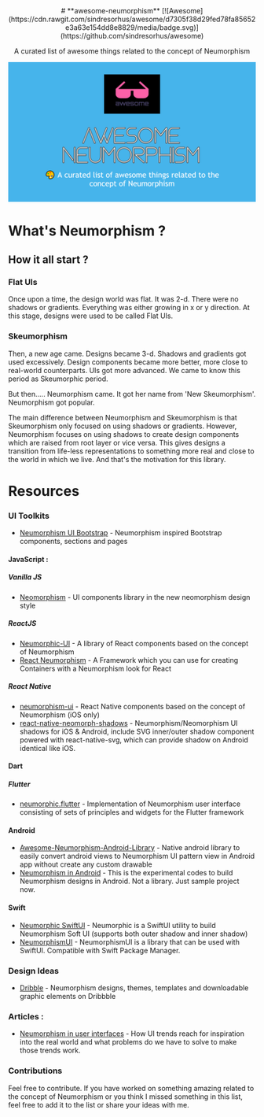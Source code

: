 <div align="center">
# **awesome-neumorphism** [![Awesome](https://cdn.rawgit.com/sindresorhus/awesome/d7305f38d29fed78fa85652e3a63e154dd8e8829/media/badge.svg)](https://github.com/sindresorhus/awesome)

A curated list of awesome things related to the concept of Neumorphism

![alt text](logo.png "Logo Title Text 1")
</div>

# What's Neumorphism ?

## How it all start ?

### Flat UIs
Once upon a time, the design world was flat. It was 2-d. There were no shadows or gradients. Everything was either growing in x or y direction. At this stage, designs were used to be called Flat UIs.

### Skeumorphism
Then, a new age came. Designs became 3-d. Shadows and gradients got used excessively. Design components became more better, more close to real-world counterparts. UIs got more advanced. We came to know this period as Skeumorphic period.

But then.....
Neumorphism came. It got her name from 'New Skeumorphism'. Neumorphism got popular.

The main difference between Neumorphism and Skeumorphism is that Skeumorphism only focused on using shadows or gradients. However, Neumorphism focuses on using shadows to create design components which are raised from root layer or vice versa. This gives designs a transition from life-less representations to something more real and close to the world in which we live. And that's the motivation for this library.


# Resources

### UI Toolkits

- [Neumorphism UI Bootstrap](https://github.com/themesberg/neumorphism-ui-bootstrap) - Neumorphism inspired Bootstrap components, sections and pages

#### JavaScript :

##### Vanilla JS
- [Neomorphism](https://ismail9k.github.io/neomorphism/) - UI components library in the new neomorphism design style

##### ReactJS
- [Neumorphic-UI](https://neumorphic-ui.netlify.com/) - A library of React components based on the concept of Neumorphism
- [React Neumorphism](https://github.com/dhuber666/React-Neumorphism) - A Framework which you can use for creating Containers with a Neumorphism look for React

##### React Native 
- [neumorphism-ui](https://github.com/usamamoinakhter/Neumorphism-ui) - React Native components based on the concept of Neumorphism (iOS only)
- [react-native-neomorph-shadows](https://github.com/tokkozhin/react-native-neomorph-shadows) - Neumorphism/Neomorphism UI shadows for iOS & Android, include SVG inner/outer shadow component powered with react-native-svg, which can provide shadow on Android identical like iOS.

#### Dart

##### Flutter
- [neumorphic.flutter](https://pub.dev/packages/neumorphic) - Implementation of Neumorphism user interface consisting of sets of principles and widgets for the Flutter framework

#### Android 
- [Awesome-Neumorphism-Android-Library](https://github.com/GovindaPaliwal/Awesome-Neumorphism-Android-Library) - Native android library to easily convert android views to Neumorphism UI pattern view in Android app without create any custom drawable
- [Neumorphism in Android](https://github.com/fornewid/neumorphism) - This is the experimental codes to build Neumorphism designs in Android. Not a library. Just sample project now.

#### Swift
- [Neumorphic SwiftUI](https://github.com/costachung/neumorphic) - Neumorphic is a SwiftUI utility to build Neumorphism Soft UI (supports both outer shadow and inner shadow)
- [NeumorphismUI](https://github.com/tsuzukihashi/NeumorphismUI) - NeumorphismUI is a library that can be used with SwiftUI. Compatible with Swift Package Manager.


### Design Ideas
- [Dribble](https://dribbble.com/tags/neumorphism) - Neumorphism designs, themes, templates and downloadable graphic elements on Dribbble


### Articles :
- [Neumorphism in user interfaces](https://uxdesign.cc/neumorphism-in-user-interfaces-b47cef3bf3a6?gi=e0623a729dab) - How UI trends reach for inspiration into the real world and what problems do we have to solve to make those trends work.

### Contributions
Feel free to contribute. If you have worked on something amazing related to the concept of Neumorphism or you think I missed something in this list, feel free to add it to the list or share your ideas with me.

